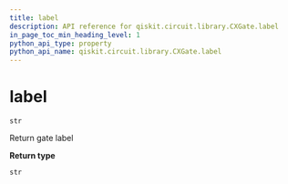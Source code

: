 ```yaml
---
title: label
description: API reference for qiskit.circuit.library.CXGate.label
in_page_toc_min_heading_level: 1
python_api_type: property
python_api_name: qiskit.circuit.library.CXGate.label
---
```


# label

<span id="qiskit.circuit.library.CXGate.label" />

`str`

Return gate label

**Return type**

`str`

